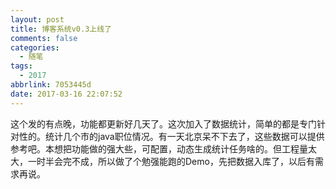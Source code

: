 ```yaml
---
layout: post
title: 博客系统v0.3上线了
comments: false
categories:
  - 随笔
tags:
  - 2017
abbrlink: 7053445d
date: 2017-03-16 22:07:52
---
```


  这个发的有点晚，功能都更新好几天了。这次加入了数据统计，简单的都是专门针对性的。统计几个市的java职位情况。有一天北京呆不下去了，这些数据可以提供参考吧。本想把功能做的强大些，可配置，动态生成统计任务啥的。但工程量太大，一时半会完不成，所以做了个勉强能跑的Demo，先把数据入库了，以后有需求再说。
